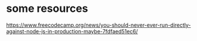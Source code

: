 # some resources 
https://www.freecodecamp.org/news/you-should-never-ever-run-directly-against-node-js-in-production-maybe-7fdfaed51ec6/